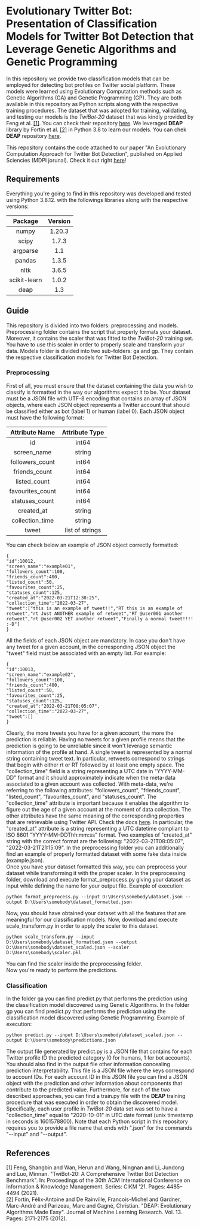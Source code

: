 # Evolutionary Twitter Bot: Presentation of Classification Models for Twitter Bot Detection that Leverage Genetic Algorithms and Genetic Programming

In this repository we provide two classification models that can be employed for detecting bot profiles on Twitter social platform.
These models were learned using Evolutionary Computation methods such as Genetic Algorithms (GA) and Genetic Programming (GP).
They are both available in this repository as Python scripts along with the respective training procedures.
The dataset that was adopted for training, validating, and testing our models is the _TwiBot-20_ dataset that was kindly provided by Feng et al. [[1]](#1).
You can check their repository [here](https://github.com/BunsenFeng/TwiBot-20). 
We leveraged **DEAP** library by Fortin et al. [[2]](#2) in Python 3.8 to learn our models.
You can chek **DEAP** repository [here](https://github.com/DEAP/deap).

This repository contains the code attached to our paper "An Evolutionary Computation Approach for Twitter Bot Detection", published on Applied Sciencies (MDPI jorunal). Check it out right [here](https://www.mdpi.com/2076-3417/12/12/5915)!

## Requirements

Everything you're going to find in this repository was developed and tested using Python 3.8.12. with the followings libraries along with the respective versions:

|Package|Version|
|:---:|:---:|
|numpy|1.20.3|
|scipy|1.7.3|
|argparse|1.1|
|pandas|1.3.5|
|nltk|3.6.5|
|scikit-learn|1.0.2|
|deap|1.3|


## Guide

This repository is divided into two folders: preprocessing and models.
Preprocessing folder contains the script that properly formats your dataset.
Moreover, it contains the scaler that was fitted to the _TwiBot-20_ training set.
You have to use this scaler in order to properly scale and transform your data.
Models folder is divided into two sub-folders: ga and gp.
They contain the respective classification models for Twitter Bot Detection.

### Preprocessing

First of all, you must ensure that the dataset containing the data you wish to classify is formatted in the way our algorithms expect it to be.
Your dataset must be a JSON file with UTF-8 encoding that contains an array of JSON objects, where each JSON object represents a Twitter account that should be classified either as bot (label 1) or human (label 0).
Each JSON object must have the following format:

|Attribute Name|Attribute Type|
|:---:|:---:|
|id|int64|
|screen_name|string|
|followers_count|int64|
|friends_count|int64|
|listed_count|int64|
|favourites_count|int64|
|statuses_count|int64|
|created_at|string|
|collection_time|string|
|tweet|list of strings|

You can check below an example of JSON object correctly formatted:


	{
	"id":10012,
	"screen_name":"example01",
	"followers_count":100,
	"friends_count":400,
	"listed_count":50,
	"favourites_count":25,
	"statuses_count":125,
	"created_at":"2022-03-21T12:30:25",
	"collection_time":"2022-03-27",
	"tweet":["this is an example of tweet!!","RT this is an example of retweet","rt Just ANOTHER example of retweet","RT @user001 another retweet","rt @user002 YET another retweet","Finally a normal tweet!!!! :-D"]
	}


All the fields of each JSON object are mandatory.
In case you don't have any tweet for a given account, in the corresponding JSON object the "tweet" field must be associated with an empty list.
For example:


	{
	"id":10013,
	"screen_name":"example02",
	"followers_count":100,
	"friends_count":400,
	"listed_count":50,
	"favourites_count":25,
	"statuses_count":125,
	"created_at":"2022-03-21T08:05:07",
	"collection_time":"2022-03-27",
	"tweet":[]
	}


Clearly, the more tweets you have for a given account, the more the prediction is reliable.
Having no tweets for a given profile means that the prediction is going to be unreliable since it won't leverage semantic information of the profile at hand.
A single tweet is represented by a normal string containing tweet text.
In particular, retweets correspond to strings that begin with either rt or RT followed by at least one empty space.
The "collection_time" field is a string representing a UTC date in "YYYY-MM-DD" format and it should approximately indicate when the meta-data associated to a given account was collected.
With meta-data, we're referring to the following attributes: "followers_count", "friends_count", "listed_count", "favourites_count", and "statuses_count".
The "collection_time" attribute is important because it enables the algorithm to figure out the age of a given account at the moment of data collection.
The other attributes have the same meaning of the corresponding properties that are retrievable using Twitter API.
Check the docs [here](https://developer.twitter.com/en/docs/twitter-api/v1/data-dictionary/object-model/user).
In particular, the "created_at" attribute is a string representing a UTC datetime compliant to ISO 8601 "YYYY-MM-DDThh:mm:ss" format.
Two examples of "created_at" string with the correct format are the following: "2022-03-21T08:05:07", "2022-03-21T21:15:09".
In the preprocessing folder you can additionally find an example of properly formatted dataset with some fake data inside (example.json).
<br/>
Once you have your dataset formatted this way, you can preprocess your dataset while transforming it with the proper scaler.
In the preprocessing folder, download and execute format_preprocess.py giving your dataset as input while defining the name for your output file.
Example of execution:


	python format_preprocess.py --input D:\Users\somebody\dataset.json --output D:\Users\somebody\dataset_formatted.json


Now, you should have obtained your dataset with all the features that are meaningful for our classification models.
Now, download and execute scale_transform.py in order to apply the scaler to this dataset.


	python scale_transform.py --input D:\Users\somebody\dataset_formatted.json --output D:\Users\somebody\dataset_scaled.json --scaler D:\Users\somebody\scaler.pkl


You can find the scaler inside the preprocessing folder.
<br/>
Now you're ready to perform the predictions.

### Classification

In the folder ga you can find predict.py that performs the prediction using the classification model discovered using Genetic Algorithms.
In the folder gp you can find predict.py that performs the prediction using the classification model discovered using Genetic Programming.
Example of execution:


	python predict.py --input D:\Users\somebody\dataset_scaled.json --output D:\Users\somebody\predictions.json


The output file generated by predict.py is a JSON file that contains for each Twitter profile ID the predicted category (0 for humans, 1 for bot accounts).
You should also find in the output file other information concealing prediction interpretability.
This file is a JSON file where the keys correspond to account IDs.
For each account ID in this JSON file you can find a JSON object with the prediction and other information about components that contribute to the predicted value.
Furthermore, for each of the two described approaches, you can find a train.py file with the **DEAP** training procedure that was executed in order to obtain the discovered model.
Specifically, each user profile in _TwiBot-20_ data set was set to have a "collection_time" equal to "2020-10-01" in UTC date format (unix timestamp in seconds is 1601578800).
Note that each Python script in this repository requires you to provide a file name that ends with ".json" for the commands "--input" and "--output".

## References

<a id="1">[1]</a>
Feng, Shangbin and Wan, Herun and Wang, Ningnan and Li, Jundong and Luo, Minnan. "TwiBot-20: A Comprehensive Twitter Bot Detection Benchmark". In: Proceedings of the 30th ACM International Conference on Information & Knowledge Management. Series: CIKM \'21. Pages: 4485–4494 (2021).
<br/>
<a id="2">[2]</a>
Fortin, Félix-Antoine and De Rainville, Francois-Michel and Gardner, Marc-André and Parizeau, Marc and Gagné, Christian. "DEAP: Evolutionary Algorithms Made Easy". Journal of Machine Learning Research. Vol. 13. Pages: 2171-2175 (2012).

















